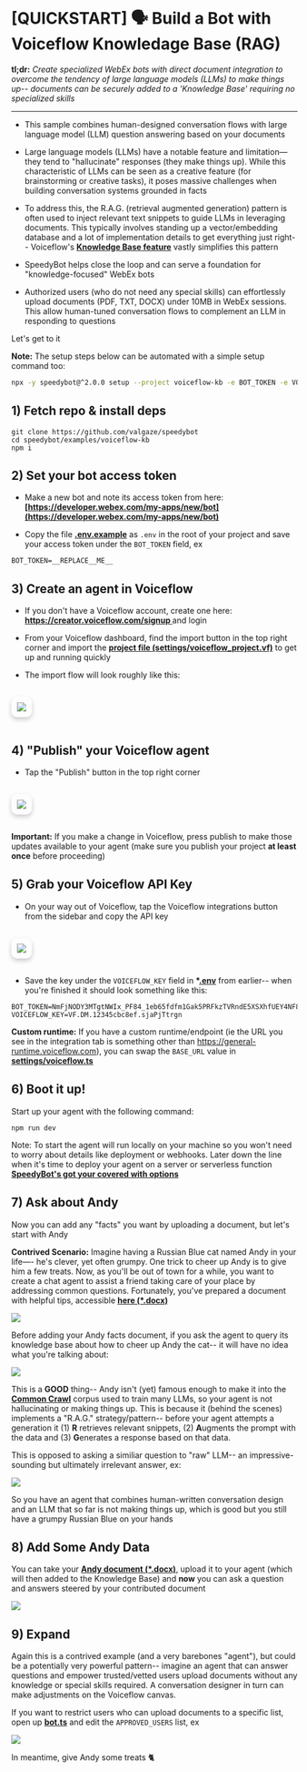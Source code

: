 # [QUICKSTART] 🗣 Build a Bot with Voiceflow Knowledage Base (RAG)

**tl;dr:** _Create specialized WebEx bots with direct document integration to overcome the tendency of large language models (LLMs) to make things up-- documents can be securely added to a 'Knowledge Base' requiring no specialized skills_

---

- This sample combines human-designed conversation flows with large language model (LLM) question answering based on your documents

- Large language models (LLMs) have a notable feature and limitation—they tend to "hallucinate" responses (they make things up). While this characteristic of LLMs can be seen as a creative feature (for brainstorming or creative tasks), it poses massive challenges when building conversation systems grounded in facts

- To address this, the R.A.G. (retrieval augmented generation) pattern is often used to inject relevant text snippets to guide LLMs in leveraging documents. This typically involves standing up a vector/embedding database and a lot of implementation details to get everything just right-- Voiceflow's **[Knowledge Base feature](https://www.voiceflow.com/product/knowledge-base)** vastly simplifies this pattern

- SpeedyBot helps close the loop and can serve a foundation for "knowledge-focused" WebEx bots

- Authorized users (who do not need any special skills) can effortlessly upload documents (PDF, TXT, DOCX) under 10MB in WebEx sessions. This allow human-tuned conversation flows to complement an LLM in responding to questions

Let's get to it

**Note:** The setup steps below can be automated with a simple setup command too:

```sh
npx -y speedybot@^2.0.0 setup --project voiceflow-kb -e BOT_TOKEN -e VOICEFLOW_API_KEY --install --boot
```

## 1) Fetch repo & install deps

```
git clone https://github.com/valgaze/speedybot
cd speedybot/examples/voiceflow-kb
npm i
```

## 2) Set your bot access token

- Make a new bot and note its access token from here: **[https://developer.webex.com/my-apps/new/bot](https://developer.webex.com/my-apps/new/bot)**

- Copy the file **[.env.example](https://github.com/valgaze/speedybot/blob/v2/examples/voiceflow-kb/.env.example)** as `.env` in the root of your project and save your access token under the `BOT_TOKEN` field, ex

```
BOT_TOKEN=__REPLACE__ME__
```

## 3) Create an agent in Voiceflow

- If you don't have a Voiceflow account, create one here: **[https://creator.voiceflow.com/signup
  ](https://creator.voiceflow.com/signup)** and login

- From your Voiceflow dashboard, find the import button in the top right corner and import the **[project file (settings/voiceflow_project.vf)](https://github.com/valgaze/speedybot/blob/v2/examples/voiceflow-kb/settings/voiceflow_project.vf)** to get up and running quickly

- The import flow will look roughly like this:

<img src="https://raw.githubusercontent.com/valgaze/speedybot-utils/main/assets/various/voiceflow_import.gif?raw=true"
    style="
        margin: 1rem 0px;
        display: inline-block;
        max-width: 100%;
        height: auto;
        border-radius: 10px;
        box-shadow: 0 4px 8px rgba(0, 0, 0, 0.2);
        padding: 10px;
"/>

## 4) "Publish" your Voiceflow agent

- Tap the "Publish" button in the top right corner

<img src="https://raw.githubusercontent.com/valgaze/speedybot-utils/main/assets/various/voiceflow_publish.gif?raw=true"
    style="
        margin: 1rem 0px;
        display: inline-block;
        max-width: 100%;
        height: auto;
        border-radius: 10px;
        box-shadow: 0 4px 8px rgba(0, 0, 0, 0.2);
        padding: 10px;
"/>

**Important:** If you make a change in Voiceflow, press publish to make those updates available to your agent (make sure you publish your project **at least once** before proceeding)

## 5) Grab your Voiceflow API Key

- On your way out of Voiceflow, tap the Voiceflow integrations button from the sidebar and copy the API key

<img src="https://raw.githubusercontent.com/valgaze/speedybot-utils/main/assets/various/voiceflow_get_key.gif?raw=true"
    style="
        margin: 1rem 0px;
        display: inline-block;
        max-width: 100%;
        height: auto;
        border-radius: 10px;
        box-shadow: 0 4px 8px rgba(0, 0, 0, 0.2);
        padding: 10px;
"/>

- Save the key under the `VOICEFLOW_KEY` field in **\*[.env](https://github.com/valgaze/speedybot/blob/v2/examples/voiceflow-kb/.env.example)** from earlier-- when you're finished it should look something like this:

```
BOT_TOKEN=NmFjNODY3MTgtNWIx_PF84_1eb65fdfm1Gak5PRFkzTVRndE5XSXhfUEY4NF8xZWI2NWZkZi05NjQzLTQxN2YtOTk3
VOICEFLOW_KEY=VF.DM.12345cbc8ef.sjaPjTtrgn
```

**Custom runtime:** If you have a custom runtime/endpoint (ie the URL you see in the integration tab is something other than https://general-runtime.voiceflow.com), you can swap the `BASE_URL` value in **[settings/voiceflow.ts](https://github.com/valgaze/speedybot/blob/v2/examples/voiceflow-kb/settings/voiceflow.ts#L7)**

## 6) Boot it up!

Start up your agent with the following command:

```
npm run dev
```

Note: To start the agent will run locally on your machine so you won't need to worry about details like deployment or webhooks. Later down the line when it's time to deploy your agent on a server or serverless function **[SpeedyBot's got your covered with options](./../index.md)**

## 7) Ask about Andy

Now you can add any "facts" you want by uploading a document, but let's start with Andy

**Contrived Scenario:** Imagine having a Russian Blue cat named Andy in your life—- he's clever, yet often grumpy. One trick to cheer up Andy is to give him a few treats. Now, as you'll be out of town for a while, you want to create a chat agent to assist a friend taking care of your place by addressing common questions. Fortunately, you've prepared a document with helpful tips, accessible **[here (\*.docx)](https://github.com/valgaze/speedybot/blob/v2/examples/voiceflow-kb/settings/doc_samples/my_cat.docx)**

<img src="https://raw.githubusercontent.com/valgaze/speedybot-utils/main/assets/various/andy.png" />

Before adding your Andy facts document, if you ask the agent to query its knowledge base about how to cheer up Andy the cat-- it will have no idea what you're talking about:

<img src="https://raw.githubusercontent.com/valgaze/speedybot-utils/main/assets/various/andy_rag_no_info.gif" />

This is a **GOOD** thing-- Andy isn't (yet) famous enough to make it into the **[Common Crawl](https://commoncrawl.org)** corpus used to train many LLMs, so your agent is not hallucinating or making things up. This is because it (behind the scenes) implements a "R.A.G." strategy/pattern-- before your agent attempts a generation it (1) **R** retrieves relevant snippets, (2) **A**ugments the prompt with the data and (3) **G**enerates a response based on that data.

This is opposed to asking a similiar question to "raw" LLM-- an impressive-sounding but ultimately irrelevant answer, ex:

<img src="https://raw.githubusercontent.com/valgaze/speedybot-utils/main/assets/various/andy_hallucinate.png" />

So you have an agent that combines human-written conversation design and an LLM that so far is not making things up, which is good but you still have a grumpy Russian Blue on your hands

## 8) Add Some Andy Data

You can take your **[Andy document (\*.docx)](https://github.com/valgaze/speedybot/blob/v2/examples/voiceflow-kb/settings/doc_samples/my_cat.docx)**, upload it to your agent (which will then added to the Knowledge Base) and **now** you can ask a question and answers steered by your contributed document

<img src="https://raw.githubusercontent.com/valgaze/speedybot-utils/main/assets/various/andy_rag_add_doc.gif" />

## 9) Expand

Again this is a contrived example (and a very barebones "agent"), but could be a potentially very powerful pattern-- imagine an agent that can answer questions and empower trusted/vetted users upload documents without any knowledge or special skills required. A conversation designer in turn can make adjustments on the Voiceflow canvas.

If you want to restrict users who can upload documents to a specific list, open up **[bot.ts](https://github.com/valgaze/speedybot/blob/v2/examples/voiceflow-kb/settings/bot.ts)** and edit the `APPROVED_USERS` list, ex

<img src="https://raw.githubusercontent.com/valgaze/speedybot-utils/main/assets/various/approved_users.gif" />

In meantime, give Andy some treats 🐈‍

<script setup>
import { useData } from 'vitepress'
import { useCustomStore } from "./../../.vitepress/util/store";
const { isDark } = useData()
const store = useCustomStore()
</script>
